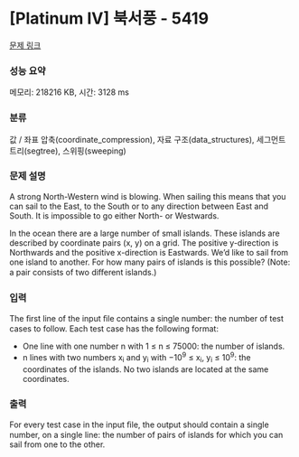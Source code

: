 # [Platinum IV] 북서풍 - 5419 

[문제 링크](https://www.acmicpc.net/problem/5419) 

### 성능 요약

메모리: 218216 KB, 시간: 3128 ms

### 분류

값 / 좌표 압축(coordinate_compression), 자료 구조(data_structures), 세그먼트 트리(segtree), 스위핑(sweeping)

### 문제 설명

<p>A strong North-Western wind is blowing. When sailing this means that you can sail to the East, to the South or to any direction between East and South. It is impossible to go either North- or Westwards.</p>

<p>In the ocean there are a large number of small islands. These islands are described by coordinate pairs (x, y) on a grid. The positive y-direction is Northwards and the positive x-direction is Eastwards. We’d like to sail from one island to another. For how many pairs of islands is this possible? (Note: a pair consists of two diﬀerent islands.)</p>

### 입력 

 <p>The ﬁrst line of the input ﬁle contains a single number: the number of test cases to follow. Each test case has the following format:</p>

<ul>
	<li>One line with one number n with 1 ≤ n ≤ 75000: the number of islands.</li>
	<li>n lines with two numbers x<sub>i</sub> and y<sub>i</sub> with −10<sup>9</sup> ≤ x<sub>i</sub>, y<sub>i</sub> ≤ 10<sup>9</sup>: the coordinates of the islands. No two islands are located at the same coordinates.</li>
</ul>

### 출력 

 <p>For every test case in the input ﬁle, the output should contain a single number, on a single line: the number of pairs of islands for which you can sail from one to the other.</p>

